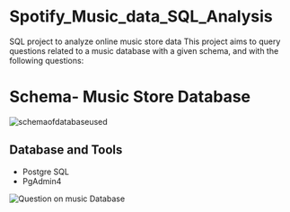 # Spotify_Music_data_SQL_Analysis

SQL project to analyze online music store data
This project aims to query questions related to a music database with a given schema, and with the following questions:
# Schema- Music Store Database  
![schemaofdatabaseused](https://github.com/miraj0507/Spotify_Music_data_SQL/assets/62544210/acf547cb-b695-49b4-b729-ab28fa8d5b2c)
## Database and Tools
* Postgre SQL
* PgAdmin4

  
![Question on music Database](https://github.com/miraj0507/Spotify_Music_data_SQL/assets/62544210/fa8c9465-d6c9-4822-9f44-6dfd2ec94d18)




